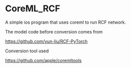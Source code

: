 # CoreML_RCF
A simple ios program that uses coreml to run RCF network.

The model code before conversion comes from

https://github.com/yun-liu/RCF-PyTorch

Conversion tool used

https://github.com/apple/coremltools
